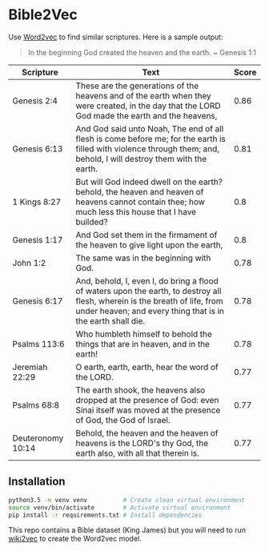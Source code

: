 # Bible2Vec
Use [Word2vec](https://en.wikipedia.org/wiki/Word2vec) to find similar scriptures. Here is a sample output:

>In the beginning God created the heaven and the earth. ~ Genesis 1:1

Scripture | Text | Score
--- | --- | ---
Genesis 2:4 | These are the generations of the heavens and of the earth when they were created, in the day that the LORD God made the earth and the heavens, | 0.86
Genesis 6:13 | And God said unto Noah, The end of all flesh is come before me; for the earth is filled with violence through them; and, behold, I will destroy them with the earth. | 0.81
1 Kings 8:27 | But will God indeed dwell on the earth? behold, the heaven and heaven of heavens cannot contain thee; how much less this house that I have builded? | 0.8
Genesis 1:17 | And God set them in the firmament of the heaven to give light upon the earth, | 0.8
John 1:2 | The same was in the beginning with God. | 0.78
Genesis 6:17 | And, behold, I, even I, do bring a flood of waters upon the earth, to destroy all flesh, wherein is the breath of life, from under heaven; and every thing that is in the earth shall die. | 0.78
Psalms 113:6 | Who humbleth himself to behold the things that are in heaven, and in the earth! | 0.78
Jeremiah 22:29 | O earth, earth, earth, hear the word of the LORD. | 0.77
Psalms 68:8 | The earth shook, the heavens also dropped at the presence of God: even Sinai itself was moved at the presence of God, the God of Israel. | 0.77
Deuteronomy 10:14 | Behold, the heaven and the heaven of heavens is the LORD's thy God, the earth also, with all that therein is. | 0.77

## Installation

```bash
python3.5 -m venv venv          # Create clean virtual environment
source venv/bin/activate        # Activate virtual environment
pip install -r requirements.txt # Install dependencies
```

This repo contains a Bible dataset (King James) but you will need to run [wiki2vec](...) to create the Word2vec model.
